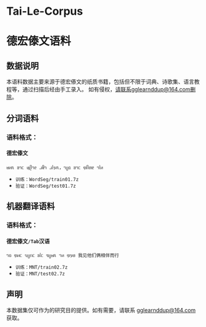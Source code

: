# Tai-Le-Corpus
# 德宏傣文语料
## 数据说明
本语料数据主要来源于德宏傣文的纸质书籍，包括但不限于词典、诗歌集、语言教程等，通过扫描后经由手工录入。
如有侵权，请联系gglearnddup@164.com删除。
## 分词语料
### 语料格式：</br>
#### 德宏傣文</br>
<code>ᥛᥢᥰ ᥑᥐᥴ ᥜᥫᥐᥱ ᥘᥤᥐ ᥘᥣᥭᥰ，ᥐᥩᥲ ᥑᥐᥴ ᥞᥥᥖᥱ ᥐᥣᥢ</code>
<ul>
<li><code>训练：WordSeg/train01.7z</code></li>
<li><code>验证：WordSeg/test01.7z</code></li>
</ul>

## 机器翻译语料
### 语料格式：</br>
#### 德宏傣文<code>/Tab</code>汉语</br>
<code>ᥐᥝ ᥞᥢᥴ ᥔᥩᥒᥴ ᥑᥣᥴ ᥓᥩᥛᥰ ᥐᥢ ᥞᥭᥳ  我见他们俩相伴而行</code>
<ul>
<li><code>训练：MNT/train02.7z</code></li>
<li><code>验证：MNT/test02.7z</code></li>
</ul>

## 声明
本数据集仅可作为的研究目的提供。如有需要，请联系 gglearnddup@164.com 获取。
